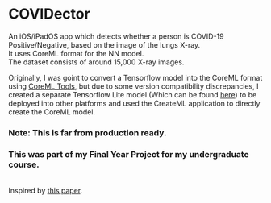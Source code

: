 # COVIDector
An iOS/iPadOS app which detects whether a person is COVID-19 Positive/Negative, based on the image of the lungs X-ray.<br> It uses CoreML format for the NN model. <br>The dataset consists of around 15,000 X-ray images.

Originally, I was goint to convert a Tensorflow model into the CoreML format using <a href="https://coremltools.readme.io/docs">CoreML Tools</a>, but due to some version compatibility discrepancies, I created a separate Tensorflow Lite model (Which can be found <a href="https://github.com/kapilb7/Create_COVIDector_Model">here</a>) to be deployed into other platforms and used the CreateML application to directly create the CoreML model.

<h3>Note: This is far from production ready.</h3>
<h3>This was part of my Final Year Project for my undergraduate course.</h3>

<br> Inspired by <a href="https://arxiv.org/pdf/2003.09871.pdf">this paper</a>.
